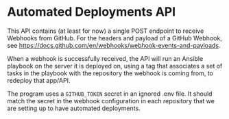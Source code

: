 # Automated Deployments API

This API contains (at least for now) a single POST endpoint to receive Webhooks from GitHub. For the headers and payload of a GitHub Webhook, see <https://docs.github.com/en/webhooks/webhook-events-and-payloads>.

When a webhook is successfully received, the API will run an Ansible playbook on the server it is deployed on, using a tag that associates a set of tasks in the playbook with the repository the webhook is coming from, to redeploy that app/API.

The program uses a `GITHUB_TOKEN` secret in an ignored .env file. It should match the secret in the webhook configuration in each repository that we are setting up to have automated deployments.
